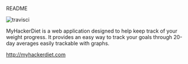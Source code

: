 README

![travisci](https://travis-ci.org/JGaudette/MyHackerDiet.svg?branch=master)

MyHackerDiet is a web application designed to help keep track of your weight progress.  It provides an easy way to track your goals through 20-day averages easily trackable with graphs.

http://myhackerdiet.com

